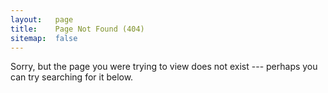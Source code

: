 ```yaml
---
layout:   page
title:    Page Not Found (404)
sitemap:  false
---
```


Sorry, but the page you were trying to view does not exist --- perhaps you can try searching for it below.

<script type="text/javascript">
  var GOOG_FIXURL_LANG = "en";
  var GOOG_FIXURL_SITE = "{{ site.url }}";
</script>
<script type="text/javascript" src="http://linkhelp.clients.google.com/tbproxy/lh/wm/fixurl.js"></script>
